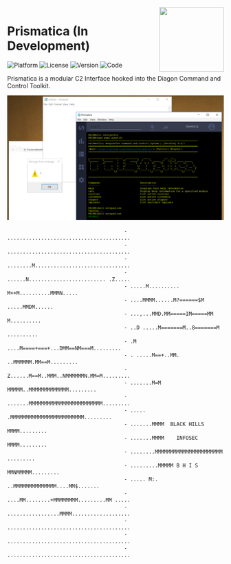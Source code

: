 <img align="right" src="https://github.com/Project-Prismatica/Prismatica/blob/master/logo.png" height="150px" width="150px">

# Prismatica (In Development)

![Platform](https://img.shields.io/badge/Platform-WIndows%20%7C%20Linux%20%7C%20OSX-green.svg)
![License](https://img.shields.io/badge/License-MIT-green.svg)
![Version](https://img.shields.io/badge/Version-0.01-green.svg)
![Code](https://img.shields.io/badge/Code-Python%20%7C%20Javascript%20%7C%20ReactJS%20%7C%20MySQL%20%7C%20Electron%20%7C%20JSON-blue.svg)

Prismatica is a modular C2 Interface hooked into the Diagon Command and Control Toolkit. 

![alt tag](docs/screenshot.png)


                                          - ........................................
                                          - ........................................
                                          - ........M...............................
                                          - ......N......................... .Z.....
                                          - .....M.......... M++M..........MMMN.....
                                          - ....MMMM......M?======$M .....MMDM......
                                          - ...,...MMD.MM=====IM=====MM  M..........
                                          - ..D .....M=======M..8=======M ..........
                                          - .M ....M====+===+...DMM==NM===M.........
                                          - . .....M==+..MM. ..MMMMMM.MM==M.........
                                          - Z......M==M..MMM..NMMMMMMN.MM=M.........
                                          - .......M=M MMMMM..MMMMMMMMMMMMM.........
                                          - .......MMMMMMMMMMMMMMMMMMMMMMMM.........
                                          - ..... .MMMMMMMMMMMMMMMMMMMMMMMM.........
                                          - .......MMMM  BLACK HILLS   MMMM.........
                                          - .......MMMM    INFOSEC     MMMM.........
                                          - ........MMMMMMMMMMMMMMMMMMMMMM .........
                                          - .........MMMMM B H I S MMNMMMMM.........
                                          - ..... M:. ..MMMMMMMMMMMMMM....MM$.......
                                          - ....MM........+MMMMMMMM.........MM .....
                                          - .................MMMM...................
                                          - ........................................
                                          - ........................................
                                          - ........................................
